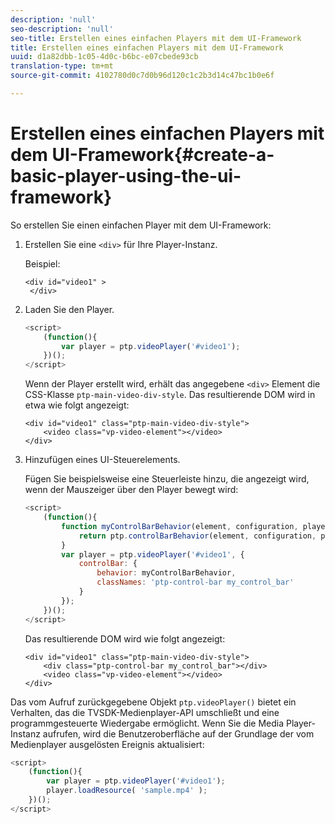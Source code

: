 ```yaml
---
description: 'null'
seo-description: 'null'
seo-title: Erstellen eines einfachen Players mit dem UI-Framework
title: Erstellen eines einfachen Players mit dem UI-Framework
uuid: d1a82dbb-1c05-4d0c-b6bc-e07cbede93cb
translation-type: tm+mt
source-git-commit: 4102780d0c7d0b96d120c1c2b3d14c47bc1b0e6f

---
```



# Erstellen eines einfachen Players mit dem UI-Framework{#create-a-basic-player-using-the-ui-framework}

So erstellen Sie einen einfachen Player mit dem UI-Framework:

1. Erstellen Sie eine `<div>` für Ihre Player-Instanz.

   Beispiel:

   ```
   <div id="video1" > 
    </div>
   ```

1. Laden Sie den Player.

   ```js
   <script> 
       (function(){ 
           var player = ptp.videoPlayer('#video1'); 
       })(); 
   </script>
   ```

   Wenn der Player erstellt wird, erhält das angegebene `<div>` Element die CSS-Klasse `ptp-main-video-div-style`. Das resultierende DOM wird in etwa wie folgt angezeigt:

   ```
   <div id="video1" class="ptp-main-video-div-style"> 
       <video class="vp-video-element"></video> 
   </div>
   ```

1. Hinzufügen eines UI-Steuerelements.

   Fügen Sie beispielsweise eine Steuerleiste hinzu, die angezeigt wird, wenn der Mauszeiger über den Player bewegt wird:

   ```js
   <script> 
       (function(){ 
           function myControlBarBehavior(element, configuration, player) { 
               return ptp.controlBarBehavior(element, configuration, player); 
           } 
           var player = ptp.videoPlayer('#video1', { 
               controlBar: { 
                   behavior: myControlBarBehavior, 
                   classNames: 'ptp-control-bar my_control_bar' 
               } 
           }); 
       })(); 
   </script>
   ```

   Das resultierende DOM wird wie folgt angezeigt:

   ```
   <div id="video1" class="ptp-main-video-div-style"> 
       <div class="ptp-control-bar my_control_bar"></div> 
       <video class="vp-video-element"></video> 
   </div>
   ```

Das vom Aufruf zurückgegebene Objekt `ptp.videoPlayer()` bietet ein Verhalten, das die TVSDK-Medienplayer-API umschließt und eine programmgesteuerte Wiedergabe ermöglicht. Wenn Sie die Media Player-Instanz aufrufen, wird die Benutzeroberfläche auf der Grundlage der vom Medienplayer ausgelösten Ereignis aktualisiert:

```js
<script> 
    (function(){ 
        var player = ptp.videoPlayer('#video1'); 
        player.loadResource( 'sample.mp4' ); 
    })(); 
</script>
```
